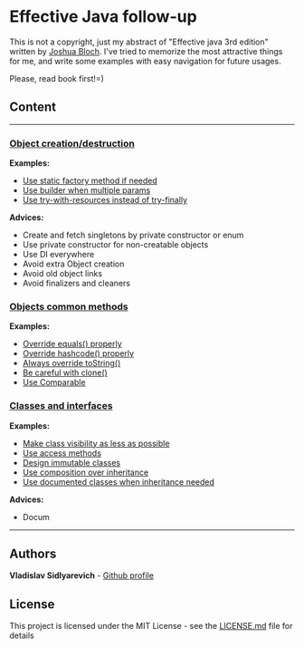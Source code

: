 # Effective Java follow-up

This is not a copyright, just my abstract of "Effective java 3rd edition"
written by [Joshua Bloch](https://twitter.com/joshbloch). I've tried to memorize the most attractive things for me, and
write some examples with easy navigation for future usages.

Please, read book first!=)

## Сontent

--- 
### [Object creation/destruction](src/main/java/com/github/vlsidlyarevich/effectivejava/followup/object_creation)

**Examples:**

* [Use static factory method if needed](src/main/java/com/github/vlsidlyarevich/effectivejava/followup/object_creation/sfm/README.MD)
* [Use builder when multiple params](src/main/java/com/github/vlsidlyarevich/effectivejava/followup/object_creation/builder/README.MD)
* [Use try-with-resources instead of try-finally](src/main/java/com/github/vlsidlyarevich/effectivejava/followup/object_creation/twr/README.MD)

**Advices:**

- Create and fetch singletons by private constructor or enum
- Use private constructor for non-creatable objects
- Use DI everywhere
- Avoid extra Object creation
- Avoid old object links
- Avoid finalizers and cleaners

### [Objects common methods](src/main/java/com/github/vlsidlyarevich/effectivejava/followup/object_methods)

**Examples:**

* [Override equals() properly](src/main/java/com/github/vlsidlyarevich/effectivejava/followup/object_methods/equals/README.MD)
* [Override hashcode() properly](src/main/java/com/github/vlsidlyarevich/effectivejava/followup/object_methods/hashcode/README.MD)
* [Always override toString()](src/main/java/com/github/vlsidlyarevich/effectivejava/followup/object_methods/to_string/README.MD)
* [Be careful with clone()](src/main/java/com/github/vlsidlyarevich/effectivejava/followup/object_methods/clone/README.MD)
* [Use Comparable](src/main/java/com/github/vlsidlyarevich/effectivejava/followup/object_methods/comparable/README.MD)

### [Classes and interfaces](src/main/java/com/github/vlsidlyarevich/effectivejava/followup/classes)

**Examples:**

* [Make class visibility as less as possible](src/main/java/com/github/vlsidlyarevich/effectivejava/followup/classes/visibility/README.MD)
* [Use access methods](src/main/java/com/github/vlsidlyarevich/effectivejava/followup/classes/methods/README.MD)
* [Design immutable classes](src/main/java/com/github/vlsidlyarevich/effectivejava/followup/classes/immutability/README.MD)
* [Use composition over inheritance](src/main/java/com/github/vlsidlyarevich/effectivejava/followup/classes/composition/README.MD)
* [Use documented classes when inheritance needed](src/main/java/com/github/vlsidlyarevich/effectivejava/followup/classes/documented_inheritance/README.MD)

**Advices:**

- Docum 


---

## Authors

**Vladislav Sidlyarevich** - [Github profile](https://github.com/vlsidlyarevich)

## License

This project is licensed under the MIT License - see the [LICENSE.md](LICENSE.md) file for details